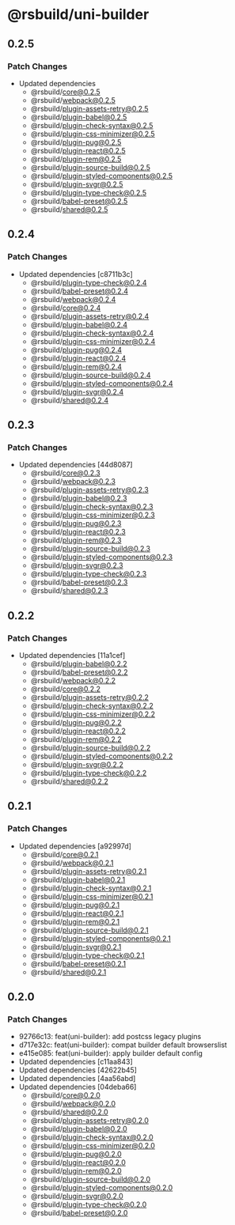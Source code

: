# @rsbuild/uni-builder

## 0.2.5

### Patch Changes

- Updated dependencies
  - @rsbuild/core@0.2.5
  - @rsbuild/webpack@0.2.5
  - @rsbuild/plugin-assets-retry@0.2.5
  - @rsbuild/plugin-babel@0.2.5
  - @rsbuild/plugin-check-syntax@0.2.5
  - @rsbuild/plugin-css-minimizer@0.2.5
  - @rsbuild/plugin-pug@0.2.5
  - @rsbuild/plugin-react@0.2.5
  - @rsbuild/plugin-rem@0.2.5
  - @rsbuild/plugin-source-build@0.2.5
  - @rsbuild/plugin-styled-components@0.2.5
  - @rsbuild/plugin-svgr@0.2.5
  - @rsbuild/plugin-type-check@0.2.5
  - @rsbuild/babel-preset@0.2.5
  - @rsbuild/shared@0.2.5

## 0.2.4

### Patch Changes

- Updated dependencies [c8711b3c]
  - @rsbuild/plugin-type-check@0.2.4
  - @rsbuild/babel-preset@0.2.4
  - @rsbuild/webpack@0.2.4
  - @rsbuild/core@0.2.4
  - @rsbuild/plugin-assets-retry@0.2.4
  - @rsbuild/plugin-babel@0.2.4
  - @rsbuild/plugin-check-syntax@0.2.4
  - @rsbuild/plugin-css-minimizer@0.2.4
  - @rsbuild/plugin-pug@0.2.4
  - @rsbuild/plugin-react@0.2.4
  - @rsbuild/plugin-rem@0.2.4
  - @rsbuild/plugin-source-build@0.2.4
  - @rsbuild/plugin-styled-components@0.2.4
  - @rsbuild/plugin-svgr@0.2.4
  - @rsbuild/shared@0.2.4

## 0.2.3

### Patch Changes

- Updated dependencies [44d8087]
  - @rsbuild/core@0.2.3
  - @rsbuild/webpack@0.2.3
  - @rsbuild/plugin-assets-retry@0.2.3
  - @rsbuild/plugin-babel@0.2.3
  - @rsbuild/plugin-check-syntax@0.2.3
  - @rsbuild/plugin-css-minimizer@0.2.3
  - @rsbuild/plugin-pug@0.2.3
  - @rsbuild/plugin-react@0.2.3
  - @rsbuild/plugin-rem@0.2.3
  - @rsbuild/plugin-source-build@0.2.3
  - @rsbuild/plugin-styled-components@0.2.3
  - @rsbuild/plugin-svgr@0.2.3
  - @rsbuild/plugin-type-check@0.2.3
  - @rsbuild/babel-preset@0.2.3
  - @rsbuild/shared@0.2.3

## 0.2.2

### Patch Changes

- Updated dependencies [11a1cef]
  - @rsbuild/plugin-babel@0.2.2
  - @rsbuild/babel-preset@0.2.2
  - @rsbuild/webpack@0.2.2
  - @rsbuild/core@0.2.2
  - @rsbuild/plugin-assets-retry@0.2.2
  - @rsbuild/plugin-check-syntax@0.2.2
  - @rsbuild/plugin-css-minimizer@0.2.2
  - @rsbuild/plugin-pug@0.2.2
  - @rsbuild/plugin-react@0.2.2
  - @rsbuild/plugin-rem@0.2.2
  - @rsbuild/plugin-source-build@0.2.2
  - @rsbuild/plugin-styled-components@0.2.2
  - @rsbuild/plugin-svgr@0.2.2
  - @rsbuild/plugin-type-check@0.2.2
  - @rsbuild/shared@0.2.2

## 0.2.1

### Patch Changes

- Updated dependencies [a92997d]
  - @rsbuild/core@0.2.1
  - @rsbuild/webpack@0.2.1
  - @rsbuild/plugin-assets-retry@0.2.1
  - @rsbuild/plugin-babel@0.2.1
  - @rsbuild/plugin-check-syntax@0.2.1
  - @rsbuild/plugin-css-minimizer@0.2.1
  - @rsbuild/plugin-pug@0.2.1
  - @rsbuild/plugin-react@0.2.1
  - @rsbuild/plugin-rem@0.2.1
  - @rsbuild/plugin-source-build@0.2.1
  - @rsbuild/plugin-styled-components@0.2.1
  - @rsbuild/plugin-svgr@0.2.1
  - @rsbuild/plugin-type-check@0.2.1
  - @rsbuild/babel-preset@0.2.1
  - @rsbuild/shared@0.2.1

## 0.2.0

### Patch Changes

- 92766c13: feat(uni-builder): add postcss legacy plugins
- d717e32c: feat(uni-builder): compat builder default browserslist
- e415e085: feat(uni-builder): apply builder default config
- Updated dependencies [c11aa843]
- Updated dependencies [42622b45]
- Updated dependencies [4aa56abd]
- Updated dependencies [04deba66]
  - @rsbuild/core@0.2.0
  - @rsbuild/webpack@0.2.0
  - @rsbuild/shared@0.2.0
  - @rsbuild/plugin-assets-retry@0.2.0
  - @rsbuild/plugin-babel@0.2.0
  - @rsbuild/plugin-check-syntax@0.2.0
  - @rsbuild/plugin-css-minimizer@0.2.0
  - @rsbuild/plugin-pug@0.2.0
  - @rsbuild/plugin-react@0.2.0
  - @rsbuild/plugin-rem@0.2.0
  - @rsbuild/plugin-source-build@0.2.0
  - @rsbuild/plugin-styled-components@0.2.0
  - @rsbuild/plugin-svgr@0.2.0
  - @rsbuild/plugin-type-check@0.2.0
  - @rsbuild/babel-preset@0.2.0
